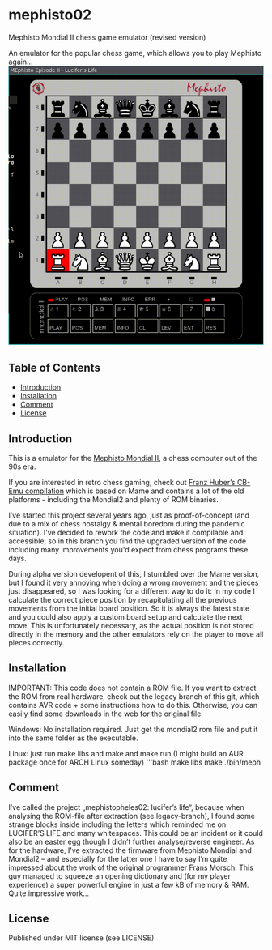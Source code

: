 # mephisto02
Mephisto Mondial II chess game emulator (revised version)

An emulator for the popular chess game, which allows you to play Mephisto again...
![MephRunning](https://raw.githubusercontent.com/maekdev/maekdev/main/media/mephistopheles02/mephX_run.gif)

## Table of Contents
- [Introduction](#Introduction)
- [Installation](#Installation)
- [Comment](#Comment)
- [License](#license)

## Introduction
This is a emulator for the [Mephisto Mondial II](https://www.schach-computer.info/wiki/index.php/Mephisto_Mondial_II), a chess computer out of the 90s era.

If you are interested in retro chess gaming, check out [Franz Huber’s CB-Emu compilation](https://fhub.jimdofree.com/) which is based on Mame and contains a lot of the old platforms - including the Mondial2 and plenty of ROM binaries.

I’ve started this project several years ago, just as proof-of-concept (and due to a mix of chess nostalgy & mental boredom during the pandemic situation). I've decided to rework the code and make it compilable and accessible, so in this branch you find the upgraded version of the code including many improvements you'd expect from chess programs these days.

During alpha version developent of this, I stumbled over the Mame version, but I found it very annoying when doing a wrong movement and the pieces just disappeared, so I was looking for a different way to do it: 
In my code I calculate the correct piece position by recapitulating all the previous movements from the initial board position. So it is always the latest state and you could also apply a custom board setup and calculate the next move.
This is unfortunately necessary, as the actual position is not stored directly in the memory and the other emulators rely on the player to move all pieces correctly.

## Installation

IMPORTANT: This code does not contain a ROM file. 
If you want to extract the ROM from real hardware, check out the legacy branch of this git, which contains AVR code + some instructions how to do this.
Otherwise, you can easily find some downloads in the web for the original file.

Windows: No installation required. Just get the mondial2 rom file and put it into the same folder as the executable.

Linux: just run make libs and make and make run (I might build an AUR package once for ARCH Linux someday)
'''bash
make libs
make
./bin/meph

## Comment

I’ve called the project „mephistopheles02: lucifer’s life“, because when analysing the ROM-file after extraction (see legacy-branch), I found some strange blocks inside including the letters which reminded me on LUCIFER’S LIFE and many whitespaces. This could be an incident or it could also be an easter egg though I didn’t further analyse/reverse engineer.
As for the hardware, I’ve extracted the firmware from Mephisto Mondial and Mondial2 – and especially for the latter one I have to say I’m quite impressed about the work of the original programmer [Frans Morsch](https://www.schach-computer.info/wiki/index.php/Morsch%2C_Frans): This guy managed to squeeze an opening dictionary and (for my player experience) a super powerful engine in just a few kB of memory & RAM. Quite impressive work...

## License

Published under MIT license (see LICENSE)
